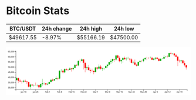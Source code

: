 # Bitcoin Stats

BTC/USDT|24h change|24h high|24h low|
|---|---|---|---|
|$49617.55|-8.97%|$55166.19|$47500.00|

<img src="./chart.svg">
